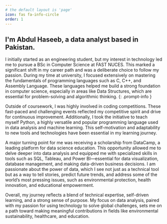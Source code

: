 ```yaml
---
# the default layout is 'page'
icon: fas fa-info-circle
order: 1
---
```


## I'm Abdul Haseeb, a data analyst based in Pakistan.

I initially started as an engineering student, but my interest in technology led me to pursue a BSc in Computer Science at FAST NUCES. This marked a significant shift in my career path and was a deliberate choice to follow my passion. During my time at university, I focused extensively on mastering the fundamentals of programming languages such as C, C++, and Assembly Language. These languages helped me build a strong foundation in computer science, especially in areas like Data Structures, which are essential for problem-solving and algorithmic thinking.
{: .prompt-info }

Outside of coursework, I was highly involved in coding competitions. These fast-paced and challenging events reflected my competitive spirit and drive for continuous improvement. Additionally, I took the initiative to teach myself Python, a highly versatile and popular programming language used in data analysis and machine learning. This self-motivation and adaptability to new tools and technologies have been essential in my learning journey.

A major turning point for me was receiving a scholarship from DataCamp, a leading platform for data science education. This opportunity allowed me to delve deeper into data analysis and equipped me with specialized skills in tools such as SQL, Tableau, and Power BI—essential for data visualization, database management, and making data-driven business decisions. I am passionate about the power of data, which I see not just as a technical tool but as a way to tell stories, predict future trends, and address some of the world’s most pressing issues, such as environmental protection, health innovation, and educational empowerment. 

Overall, my journey reflects a blend of technical expertise, self-driven learning, and a strong sense of purpose. My focus on data analysis, paired with my passion for using technology to solve global challenges, sets me on a path toward making meaningful contributions in fields like environmental sustainability, healthcare, and education.
